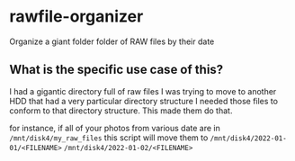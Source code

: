 # rawfile-organizer
Organize a giant folder folder of RAW files by their date


## What is the specific use case of this?  
I had a gigantic directory full of raw files I was trying to move to another HDD that had a very particular directory structure
I needed those files to conform to that directory structure.  This made them do that.

for instance, if all of your photos from various date are in `/mnt/disk4/my_raw_files` this script will move them to
`/mnt/disk4/2022-01-01/<FILENAME>`
`/mnt/disk4/2022-01-02/<FILENAME>`
